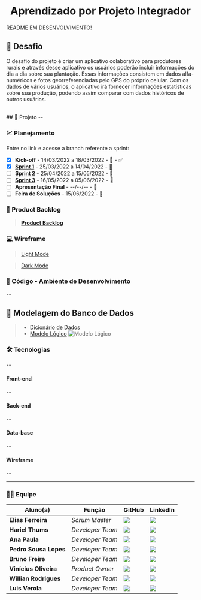 <h1 align="center"> 
  Aprendizado por Projeto Integrador
</h1>

README EM DESENVOLVIMENTO!
<br>


## 📌 Desafio

<p>
O desafio do projeto é criar um aplicativo colaborativo para produtores rurais e através desse aplicativo os usuários poderão incluir informações do dia a dia sobre sua plantação. Essas informações consistem em dados alfa-numéricos e fotos georreferenciadas pelo GPS do próprio celular. Com os dados de vários usuários, o aplicativo irá fornecer informações estatísticas sobre sua produção, podendo assim comparar com dados históricos de outros usuários.
<p>



<br>
## 🏁 Projeto
--

### 💹 Planejamento
Entre no link e acesse a branch referente a sprint:

* [x] __Kick-off__ - 14/03/2022 a 18/03/2022 - :date: - ✅
* [x] [__Sprint 1__](https://github.com/cluster-8/esoja-mobile/blob/Sprint-1/README.md) - 25/03/2022 a 14/04/2022 - :date:
* [ ] [__Sprint 2__]() - 25/04/2022 a 15/05/2022 - :date:
* [ ] [__Sprint 3__]() - 16/05/2022 a 05/06/2022 - :date:
* [ ] __Apresentação Final__ - --/--/-- - :date:
* [ ] __Feira de Soluções__ - 15/06/2022 - :date:

### 📃 Product Backlog

> [__Product Backlog__](https://github.com/cluster-8/esoja-mobile/blob/main/Docs/Product-Backlog-Visiona-eSoja.pdf) 


### 💻 Wireframe 

> [Light Mode]()
  
> [Dark Mode]()

### 📃 Código - Ambiente de Desenvolvimento 
--

## 🎲 Modelagem do Banco de Dados

> * [Dicionário de Dados](https://github.com/cluster-8/esoja-mobile/blob/main/Docs/Diciona%CC%81rio-de-dados-eSoja.xlsx)
> * [Modelo Lógico](https://github.com/cluster-8/esoja-mobile/blob/main/Docs/modelo-logico.png)
> ![Modelo Lógico](https://github.com/cluster-8/esoja-mobile/blob/main/Docs/modelo-logico.png)

### 🛠 Tecnologias
--

#### **Front-end** 
--

#### **Back-end**  
--

#### **Data-base** 
--


#### **Wireframe** 
--

--------------------------------------------------------------------------------------------------------------------------------------------------------------
### 👨‍💻 Equipe

| Aluno(a)         | Função           | GitHub                                                         | LinkedIn                                              |
| ---------------- | ---------------- | -------------------------------------------------------------- | ----------------------------------------------------- |
|__Elias Ferreira__  | *Scrum Master*  | [![](https://bit.ly/3f9Xo0P)](https://github.com/elias31072002)| [![](https://bit.ly/2P1ZogM)](https://bit.ly/2QwcT8R) |
|__Hariel Thums__  | *Developer Team* | [![](https://bit.ly/3f9Xo0P)](https://github.com/HarielThums)  | [![](https://bit.ly/2P1ZogM)](https://bit.ly/3f9bjUH) |
|__Ana Paula__| *Developer Team* | [![](https://bit.ly/3f9Xo0P)](https://github.com/AnaPaulaSOliveira) | [![](https://bit.ly/2P1ZogM)](https://www.linkedin.com/in/ana-paula-santos-de-oliveira-237a401ab) |
|__Pedro Sousa Lopes__| *Developer Team* | [![](https://bit.ly/3f9Xo0P)](https://github.com/PedroSousaLopes) | [![](https://bit.ly/2P1ZogM)](https://www.linkedin.com/in/pedro-sousa-62bb641a8/) |
|__Bruno Freire__| *Developer Team* | [![](https://bit.ly/3f9Xo0P)](https://github.com/brunofreire2001) | [![](https://bit.ly/2P1ZogM)]() |
|__Vinícius Oliveira__| *Product Owner*| [![](https://bit.ly/3f9Xo0P)](https://github.com/vinicius-hso) | [![](https://bit.ly/2P1ZogM)](https://bit.ly/3fdl0BE) |
|__Willian Rodrigues__| *Developer Team* | [![](https://bit.ly/3f9Xo0P)](https://github.com/Willian-Rodrigues) | [![](https://bit.ly/2P1ZogM)](https://www.linkedin.com/in/willianrsilva/)| 
|__Luis Verola__| *Developer Team* | [![](https://bit.ly/3f9Xo0P)](https://github.com/LVerola) | [![](https://bit.ly/2P1ZogM)](http://www.linkedin.com/in/LVerola)| 

